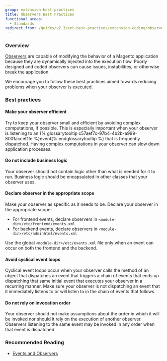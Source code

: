 ```yaml
---
group: extension-best-practices
title: Observers Best Practices
functional_areas:
  - Standards
redirect_from: /guides/v2.3/ext-best-practices/extension-coding/observers-bp.html
---
```


### Overview

[Observers]({{page.baseurl}}/extension-development/class-types/observer.html) are capable of modifying the behavior of a Magento application because they are dynamically injected into the execution flow. Poorly designed and coded observers can cause issues, instabilities, or otherwise break the application.

We encourage you to follow these best practices aimed towards reducing problems when your observer is executed.

### Best practices

#### Make your observer efficient

Try to keep your observer small and efficient by avoiding complex computations, if possible. This is especially important when your observer is listening to an {% glossarytooltip c57aef7c-97b4-4b2b-a999-8001accef1fe %}event{% endglossarytooltip %} that is frequently dispatched. Having complex computations in your observer can slow down application processes.

#### Do not include business logic

Your observer should not contain logic other than what is needed for it to run. Business logic should be encapsulated in other classes that your observer uses.

#### Declare observer in the appropriate scope

Make your observer as specific as it needs to be. Declare your observer in the appropriate scope:

* For frontend events, declare observers in `<module-dir>/etc/frontend/events.xml`
* For backend events, declare observers in `<module-dir>/etc/adminhtml/events.xml`

Use the global `<module-dir>/etc/events.xml` file only when an event can occur on both the frontend and the backend.

#### Avoid cyclical event loops

Cyclical event loops occur when your observer calls the method of an object that dispatches an event that triggers a chain of events that ends up dispatching that same initial event that executes your observer in a recurring manner. Make sure your observer is not dispatching an event that it immediately listens to or will listen to in the chain of events that follows.

#### Do not rely on invocation order

Your observer should not make assumptions about the order in which it will be invoked nor should it rely on the execution of another observer. Observers listening to the same event may be invoked in any order when that event is dispatched.

### Recommended Reading

* [Events and Observers]({{page.baseurl}}/extension-development/class-types/observer.html)

